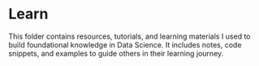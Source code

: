 # Learn
This folder contains resources, tutorials, and learning materials I used to build foundational knowledge in Data Science. It includes notes, code snippets, and examples to guide others in their learning journey.

